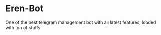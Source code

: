 # Eren-Bot
One of the best telegram management bot with all latest features, loaded with ton of stuffs
